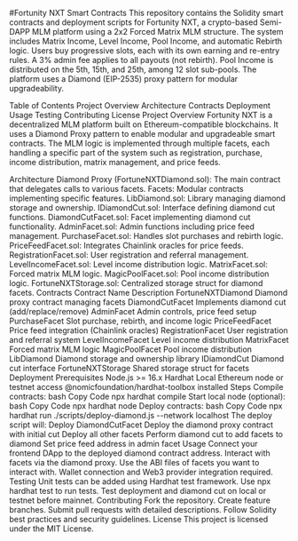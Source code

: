 #Fortunity NXT Smart Contracts
This repository contains the Solidity smart contracts and deployment scripts for Fortunity NXT, a crypto-based Semi-DAPP MLM platform using a 2x2 Forced Matrix MLM structure. The system includes Matrix Income, Level Income, Pool Income, and automatic Rebirth logic. Users buy progressive slots, each with its own earning and re-entry rules. A 3% admin fee applies to all payouts (not rebirth). Pool Income is distributed on the 5th, 15th, and 25th, among 12 slot sub-pools. The platform uses a Diamond (EIP-2535) proxy pattern for modular upgradeability.

Table of Contents
Project Overview
Architecture
Contracts
Deployment
Usage
Testing
Contributing
License
Project Overview
Fortunity NXT is a decentralized MLM platform built on Ethereum-compatible blockchains. It uses a Diamond Proxy pattern to enable modular and upgradeable smart contracts. The MLM logic is implemented through multiple facets, each handling a specific part of the system such as registration, purchase, income distribution, matrix management, and price feeds.

Architecture
Diamond Proxy (FortuneNXTDiamond.sol): The main contract that delegates calls to various facets.
Facets: Modular contracts implementing specific features.
LibDiamond.sol: Library managing diamond storage and ownership.
IDiamondCut.sol: Interface defining diamond cut functions.
DiamondCutFacet.sol: Facet implementing diamond cut functionality.
AdminFacet.sol: Admin functions including price feed management.
PurchaseFacet.sol: Handles slot purchases and rebirth logic.
PriceFeedFacet.sol: Integrates Chainlink oracles for price feeds.
RegistrationFacet.sol: User registration and referral management.
LevelIncomeFacet.sol: Level income distribution logic.
MatrixFacet.sol: Forced matrix MLM logic.
MagicPoolFacet.sol: Pool income distribution logic.
FortuneNXTStorage.sol: Centralized storage struct for diamond facets.
Contracts
Contract Name	Description
FortuneNXTDiamond	Diamond proxy contract managing facets
DiamondCutFacet	Implements diamond cut (add/replace/remove)
AdminFacet	Admin controls, price feed setup
PurchaseFacet	Slot purchase, rebirth, and income logic
PriceFeedFacet	Price feed integration (Chainlink oracles)
RegistrationFacet	User registration and referral system
LevelIncomeFacet	Level income distribution
MatrixFacet	Forced matrix MLM logic
MagicPoolFacet	Pool income distribution
LibDiamond	Diamond storage and ownership library
IDiamondCut	Diamond cut interface
FortuneNXTStorage	Shared storage struct for facets
Deployment
Prerequisites
Node.js >= 16.x
Hardhat
Local Ethereum node or testnet access
@nomicfoundation/hardhat-toolbox installed
Steps
Compile contracts:
bash
Copy Code
npx hardhat compile
Start local node (optional):
bash
Copy Code
npx hardhat node
Deploy contracts:
bash
Copy Code
npx hardhat run ./scripts/deploy-diamond.js --network localhost
The deploy script will:
Deploy DiamondCutFacet
Deploy the diamond proxy contract with initial cut
Deploy all other facets
Perform diamond cut to add facets to diamond
Set price feed address in admin facet
Usage
Connect your frontend DApp to the deployed diamond contract address.
Interact with facets via the diamond proxy.
Use the ABI files of facets you want to interact with.
Wallet connection and Web3 provider integration required.
Testing
Unit tests can be added using Hardhat test framework.
Use npx hardhat test to run tests.
Test deployment and diamond cut on local or testnet before mainnet.
Contributing
Fork the repository.
Create feature branches.
Submit pull requests with detailed descriptions.
Follow Solidity best practices and security guidelines.
License
This project is licensed under the MIT License.
